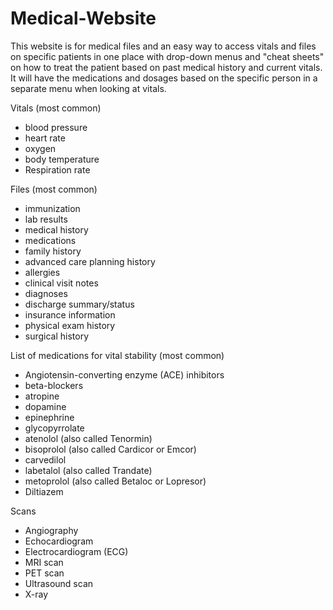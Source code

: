 # Medical-Website
This website is for medical files and an easy way to access vitals and files on specific patients in one place with drop-down menus and "cheat sheets" on how to treat the patient based on past medical history and current vitals. It will have the medications and dosages based on the specific person in a separate menu when looking at vitals.  

Vitals (most common) 
- blood pressure
- heart rate
- oxygen
- body temperature
- Respiration rate

Files (most common)
- immunization
- lab results
- medical history
- medications
- family history
- advanced care planning history
- allergies
- clinical visit notes
- diagnoses
- discharge summary/status
- insurance information
- physical exam history
- surgical history

List of medications for vital stability (most common)
- Angiotensin-converting enzyme (ACE) inhibitors
- beta-blockers
- atropine
- dopamine
- epinephrine
- glycopyrrolate
- atenolol (also called Tenormin)
- bisoprolol (also called Cardicor or Emcor)
- carvedilol
- labetalol (also called Trandate)
- metoprolol (also called Betaloc or Lopresor)
- Diltiazem

Scans
- Angiography
- Echocardiogram
- Electrocardiogram (ECG)
- MRI scan
- PET scan
- Ultrasound scan
- X-ray

